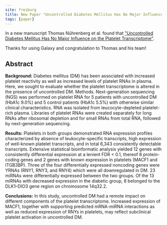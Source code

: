```yaml
---
site: freiburg
title: New Paper "Uncontrolled Diabetes Mellitus Has No Major Influence on the Platelet Transcriptome"
tags: [paper]
---
```


In a new manuscript Thomas Nührenberg et al. found that
["Uncontrolled Diabetes Mellitus Has No Major Influence on the Platelet Transcriptome"](https://doi.org/10.1155/2018/8989252).

Thanks for using Galaxy and congratulation to Thomas and his team!

## Abstract

**Background:** Diabetes mellitus (DM) has been associated with increased platelet reactivity as well
as increased levels of platelet RNAs in plasma. Here, we sought to evaluate whether the platelet
transcriptome is altered in the presence of uncontrolled DM. Methods. Next-generation sequencing
(NGS) was performed on platelet RNA for 5 patients with uncontrolled DM (HbA1c 9.0%) and 5 control
patients (HbA1c 5.5%) with otherwise similar clinical characteristics. RNA was isolated from
leucocyte-depleted platelet-rich plasma. Libraries of platelet RNAs were created separately
for long RNAs after ribosomal depletion and for small RNAs from total RNA, followed by
next-generation sequencing.

**Results:** Platelets in both groups demonstrated RNA expression
profiles characterized by absence of leukocyte-specific transcripts, high expression of
well-known platelet transcripts, and in total 6,343 consistently detectable transcripts.
Extensive statistical bioinformatic analysis yielded 12 genes with consistently differential
expression at a lenient FDR < 0.1, thereof 8 protein-coding genes and 2 genes with known
expression in platelets (MACF1 and ITGB3BP). Three of the four differentially expressed
noncoding genes were YRNAs (RNY1, RNY3, and RNY4) which were all downregulated in DM.
23 miRNAs were differentially expressed between the two groups.
Of the 13 miRNAs with decreased expression in the diabetic group,
8 belonged to the DLK1–DIO3 gene region on chromosome 14q32.2.

**Conclusions:** In this study, uncontrolled DM had a remote impact on different components of the platelet transcriptome.
Increased expression of MACF1, together with supporting predicted mRNA-miRNA interactions as well as
reduced expression of RNYs in platelets, may reflect subclinical platelet activation in uncontrolled DM.

